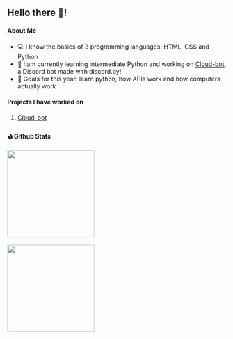 <h2>Hello there 👋!</h2>

<h4>About Me</h4>
<p>
  <ul>
    <li>💻 I know the basics of 3 programming languages: HTML, CSS and Python</li>
    <li>🐍 I am currently learning intermediate Python and working on <a href="https://github.com/AzaanRais/cloud-bot" target="_blank">Cloud-bot</a>, a Discord bot made with discord.py!</li>
    <li>🥅 Goals for this year: learn python, how APIs work and how computers actually work</li>
  </ul>
</p>

<h4>Projects I have worked on</h4>
<p>
  <ol>
    <li><a href="https://github.com/AzaanRais/cloud-bot" target="_blank">Cloud-bot</a></li>
  </ol>
</p>

<h4>⛳ Github Stats</h4>
<img height="200px" src="https://github-readme-stats.vercel.app/api?username=AzaanRais&show_icons=True&theme=dark" /> 
<br><br>
<img height="200px" src="https://github-readme-stats.vercel.app/api/top-langs/?username=AzaanRais&exclude_repo=KNN-Image  Classification&show_icons=truelayout=compact&langs_count=8&theme=dark"/>